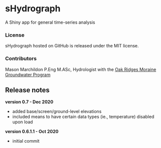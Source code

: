 # sHydrograph
A Shiny app for general time-series analysis

### License

sHydrograph hosted on GitHub is released under the MIT license.

### Contributors

Mason Marchildon P.Eng M.ASc, Hydrologist with the [Oak Ridges Moraine Groundwater Program](http://oakridgeswater.ca/)

## Release notes

**version 0.7 - Dec 2020**

* added base/screen/ground-level elevations
* included means to have certain data types (ie., temperature) disabled upon load

**version 0.6.1.1 - Oct 2020**

* initial commit